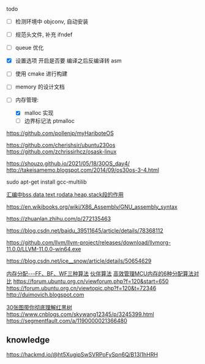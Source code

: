todo
- [ ] 检测环境中 objconv, 自动安装
- [ ] 规范头文件, 补充 ifndef
- [ ] queue 优化
- [x] 设置选项 开启是否要 编译之后反编译转 asm
- [ ] 使用 cmake 进行构建
- [ ] memory 的设计文档

- [ ] 内存管理:
  - [x] malloc 实现
  - [ ] 边界标记法 ptmalloc

https://github.com/pollenjp/myHariboteOS

https://github.com/cherishsir/ubuntu230os
https://github.com/zchrissirhcz/osask-linux

https://shouzo.github.io/2021/05/18/30OS_day4/
http://takeisamemo.blogspot.com/2014/09/os30os-3-4.html


sudo apt-get install gcc-multilib

[汇编中bss,data,text,rodata,heap,stack段的作用](https://blog.csdn.net/BXD1314/article/details/38433837)

https://en.wikibooks.org/wiki/X86_Assembly/GNU_assembly_syntax

https://zhuanlan.zhihu.com/p/272135463

https://blog.csdn.net/baidu_39511645/article/details/78368112

https://github.com/llvm/llvm-project/releases/download/llvmorg-11.0.0/LLVM-11.0.0-win64.exe

https://blog.csdn.net/ice__snow/article/details/50654629

[内存分配---FF、BF、WF三种算法](https://www.cnblogs.com/XNQC1314/p/9065236.html)
[伙伴算法](https://blog.csdn.net/wenqian1991/article/details/27968779)
[高效管理MCU内存的6种分配算法对比](https://blog.csdn.net/DFWee/article/details/121243864)
https://forum.ubuntu.org.cn/viewforum.php?f=120&start=650
https://forum.ubuntu.org.cn/viewtopic.php?f=120&t=72346
http://duimovich.blogspot.com

[30张图带你彻底理解红黑树](https://www.jianshu.com/p/e136ec79235c)
https://www.cnblogs.com/skywang12345/p/3245399.html
https://segmentfault.com/a/1190000021366480

## knowledge

https://hackmd.io/@ht5XugipSwSVRPoFySpn6Q/B13I1hHRH
